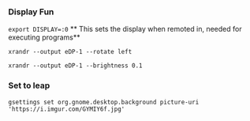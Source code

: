### Display Fun
``export DISPLAY=:0``   ** This sets the display when remoted in, needed for executing programs**

``xrandr --output eDP-1 --rotate left``

``xrandr --output eDP-1 --brightness 0.1``


### Set to leap
```
gsettings set org.gnome.desktop.background picture-uri 'https://i.imgur.com/GYMIY6f.jpg'
```
